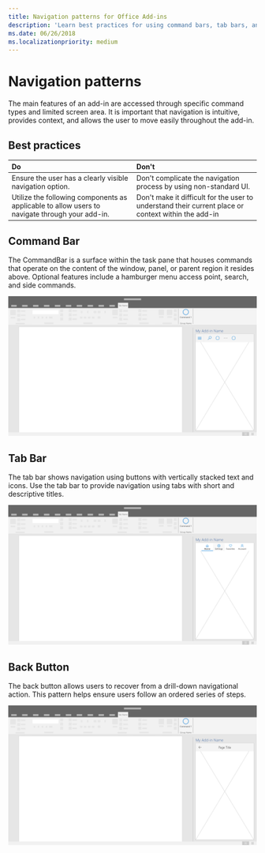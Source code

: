 ```yaml
---
title: Navigation patterns for Office Add-ins
description: 'Learn best practices for using command bars, tab bars, and back buttons, to design the navigation of an Office Add-in.'
ms.date: 06/26/2018
ms.localizationpriority: medium
---
```


# Navigation patterns

The main features of an add-in are accessed through specific command types and limited screen area. It is important that navigation is intuitive, provides context, and allows the user to move easily throughout the add-in.

## Best practices

| Do    | Don't |
| :---- | :---- |
| Ensure the user has a clearly visible navigation option. | Don't complicate the navigation process by using non-standard UI.
| Utilize the following components as applicable to allow users to navigate through your add-in. | Don't make it difficult for the user to understand their current place or context within the add-in

## Command Bar

The CommandBar is a surface within the task pane that houses commands that operate on the content of the window, panel, or parent region it resides above. Optional features include a hamburger menu access point, search, and side commands.

![Illustration showing a command bar within an Office desktop application task pane. This example shows a command bar immediately below the add-in name that includes a hamburger menu and search.](../images/add-in-command-bar.png)

## Tab Bar

The tab bar shows navigation using buttons with vertically stacked text and icons. Use the tab bar to provide navigation using tabs with short and descriptive titles.

![Illustration showing a tab bar within an Office desktop application task pane. This example shows a tab bar immediately below the add-in name with "Home", "Settings", "Favorites", and "Account" tabs.](../images/add-in-tab-bar.png)

## Back Button

The back button allows users to recover from a drill-down navigational action. This pattern helps ensure users follow an ordered series of steps.

![Illustration showing a back button within an Office desktop application task pane. This example shows a back button immediately below the add-in name, in the top left.](../images/add-in-back-button.png)
